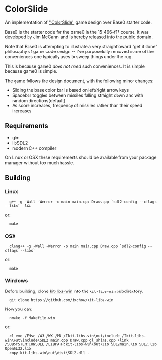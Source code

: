 # ColorSlide
An implementation of [''ColorSlide''](http://graphics.cs.cmu.edu/courses/15-466-f17/game0-designs/rmukunda/) game design over Base0 starter code.

Base0 is the starter code for the game0 in the 15-466-f17 course. It was developed by Jim McCann, and is hereby released into the public domain.

Note that Base0 is attempting to illustrate a very straightfoward "get it done" philosophy of game code design -- I've purposefully removed some of the conveniences one typically uses to sweep things under the rug.

This is because game0 *does not need* such conveniences. It is simple because game0 is simple.

The game follows the design document, with the following minor changes:
- Sliding the base color bar is based on left/right arrow keys
- Spacebar toggles between missiles falling straight down and  with random directions(default)
- As score increases, frequency of missiles rather than their speed increases

## Requirements

 - glm
 - libSDL2
 - modern C++ compiler

On Linux or OSX these requirements should be available from your package manager without too much hassle.

## Building

### Linux
```
  g++ -g -Wall -Werror -o main main.cpp Draw.cpp `sdl2-config --cflags --libs` -lGL
```
or:
```
  make
```

### OSX
```
  clang++ -g -Wall -Werror -o main main.cpp Draw.cpp `sdl2-config --cflags --libs`
```
or:
```
  make
```

### Windows

Before building, clone [kit-libs-win](https://github.com/ixchow/kit-libs-win) into the `kit-libs-win` subdirectory:
```
  git clone https://github.com/ixchow/kit-libs-win
```
Now you can:
```
  nmake -f Makefile.win
```
or:
```
  cl.exe /EHsc /W3 /WX /MD /Ikit-libs-win\out\include /Ikit-libs-win\out\include\SDL2 main.cpp Draw.cpp gl_shims.cpp /link /SUBSYSTEM:CONSOLE /LIBPATH:kit-libs-win\out\lib SDL2main.lib SDL2.lib OpenGL32.lib
  copy kit-libs-win\out\dist\SDL2.dll .
```

